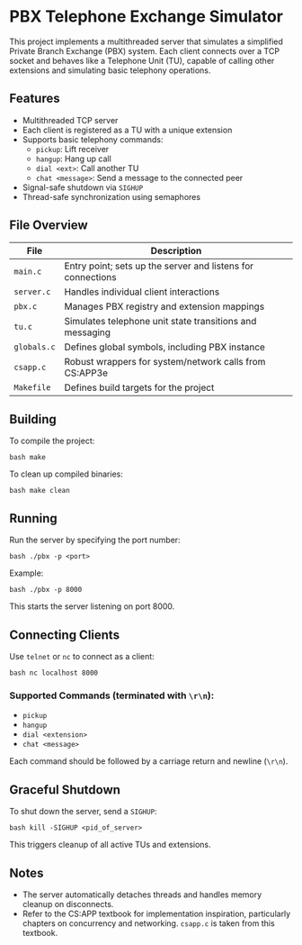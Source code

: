 # PBX Telephone Exchange Simulator

This project implements a multithreaded server that simulates a simplified Private Branch Exchange (PBX) system. Each client connects over a TCP socket and behaves like a Telephone Unit (TU), capable of calling other extensions and simulating basic telephony operations.

## Features

- Multithreaded TCP server
- Each client is registered as a TU with a unique extension
- Supports basic telephony commands:
  - `pickup`: Lift receiver
  - `hangup`: Hang up call
  - `dial <ext>`: Call another TU
  - `chat <message>`: Send a message to the connected peer
- Signal-safe shutdown via `SIGHUP`
- Thread-safe synchronization using semaphores

## File Overview

| File         | Description |
|--------------|-------------|
| `main.c`     | Entry point; sets up the server and listens for connections |
| `server.c`   | Handles individual client interactions |
| `pbx.c`      | Manages PBX registry and extension mappings |
| `tu.c`       | Simulates telephone unit state transitions and messaging |
| `globals.c`  | Defines global symbols, including PBX instance |
| `csapp.c`    | Robust wrappers for system/network calls from CS:APP3e |
| `Makefile`   | Defines build targets for the project |

## Building

To compile the project:

`bash
make
`

To clean up compiled binaries:

`bash
make clean
`

## Running

Run the server by specifying the port number:

`bash
./pbx -p <port>
`

Example:

`bash
./pbx -p 8000
`

This starts the server listening on port 8000.

## Connecting Clients

Use `telnet` or `nc` to connect as a client:

`bash
nc localhost 8000
`

### Supported Commands (terminated with `\r\n`):

- `pickup`
- `hangup`
- `dial <extension>`
- `chat <message>`

Each command should be followed by a carriage return and newline (`\r\n`).

## Graceful Shutdown

To shut down the server, send a `SIGHUP`:

`bash
kill -SIGHUP <pid_of_server>
`

This triggers cleanup of all active TUs and extensions.

## Notes
- The server automatically detaches threads and handles memory cleanup on disconnects.
- Refer to the CS:APP textbook for implementation inspiration, particularly chapters on concurrency and networking. `csapp.c` is taken from this textbook. 
